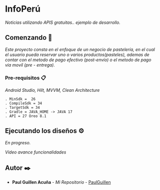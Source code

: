 # InfoPerú

_Noticias utilizando APIS gratuitas.. ejemplo de desarrollo._

## Comenzando 🚀
_Este proyecto consta en el enfoque de un negocio de pastelería, en el cual el usuario pueda reservar uno o varios productos(pasteles), ademas de contar con
el metodo de pago efectivo (post-envío) o el metodo de pago via movíl (pre - entrega)._

### Pre-requisitos 📋

_Android Studio, Hilt, MVVM, Clean Architecture_

```
. MinSdk =  26
. CompileSdk = 34
. TargetSdk = 34
. Gradle = JAVA_HOME -> JAVA 17
. API = 27 Oreo 8.1
```

## Ejecutando los diseños ⚙️

_En progreso._


_Video avance funcionalidades_




## Autor ✒️

* **Paul Guillen Acuña** - *Mi Repositorio* - [PaulGuillen](https://github.com/PaulGuillen?tab=repositories)


